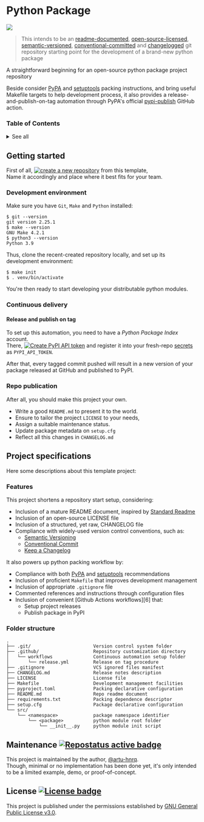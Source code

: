 # Python Package
[![][B5]][>8]
> This intends to be an [readme-documented][-0], [open-source-licensed][-1], [semantic-versioned][-2],
[conventional-committed][-3] and [changelogged][-4] git repository starting point
for the development of a brand-new python package

A straightforward beginning for an open-source python package project repository

[-0]: https://www.makeareadme.com/ "Make a README"
[-1]: https://choosealicense.com/licenses/ "Choose a License"
[-2]: https://semver.org/ "Semantic Versioning"
[-3]: https://www.conventionalcommits.org/en/v1.0.0/ "Conventional Commits"
[-4]: https://keepachangelog.com/en/1.0.0/ "Keep a Changelog"

[>1]: https://github.com/RichardLitt/standard-readme/blob/master/spec.md "Standard readme specification"
[>2]: https://www.repostatus.org "Repo maintenance status"
[>3]: https://choosealicense.com/licenses/gpl-3.0/ "GPL 3.0 license description"
[>4]: https://packaging.python.org/guides/distributing-packages-using-setuptools/ "PyPA packing instructions"
[>5]: https://setuptools.pypa.io/en/latest/userguide/index.html "Setuptools packing instructions"
[>6]: https://github.com/marketplace/actions/pypi-publish "PyPA publish-on-push github action"
[>7]: https://docs.github.com/en/free-pro-team@latest/actions/reference/encrypted-secrets "GitHub Docs: Secrets"
[>8]: https://test.pypi.org/project/python-package/ "PyPI package page"

[!1]: https://github.com/generic-tree/root/generate "Github repository's template generation URL"
[!2]: https://pypi.org/manage/account/token/ "PyPI API token creation URL"

[B1]: https://img.shields.io/static/v1?label=create%20a%20new%20repository&message=%20&style=social "Create new repository"
[B2]: https://www.repostatus.org/badges/latest/concept.svg "Repostatus active badge"
[B3]: https://img.shields.io/github/license/artu-hnrq/Django_GoogleAppEngine_Template?color=green "License badge"
[B4]: https://img.shields.io/static/v1?label=create%20an%20API%20token&message=%20&style=social "Create PyPI API token"
[B5]: https://img.shields.io/pypi/v/python-package


Beside consider [PyPA][>4] and [setuptools][>5] packing instructions,
and bring useful Makefile targets to help development process,
it also provides a release-and-publish-on-tag automation through
PyPA's official [pypi-publish][>6] GitHub action.


### Table of Contents
<details>
  <summary>See all</summary>

  * [Getting started](#getting-started)
    * [Development environment](#development-environment)
    * [Continuous delivery](#continuous-delivery)
    * [Repo publication](#repo-publication)
  * [Project specifications](#project-specifications)
    * [Features](#features)
    * [Folder structure](#folder-structure)
  * [Maintenance](#maintenance-)
  * [License](#license-)

</details>


## Getting started
First of all, [![create a new repository][B1]][!1] from this template, \
Name it accordingly and place where it best fits for your team.

### Development environment
Make sure you have `Git`, `Make` and `Python` installed:

```shell
$ git --version
git version 2.25.1
$ make --version
GNU Make 4.2.1
$ python3 --version
Python 3.9
```

Thus, clone the recent-created repository locally,
and set up its development environment:

```shell
$ make init
$ . venv/bin/activate
```

You're then ready to start developing your distributable python modules.

### Continuous delivery
#### Release and publish on tag
To set up this automation, you need to have a *Python Package Index* account. \
There, [![][B4]][!2] and register it into your fresh-repo [secrets][>7] as `PYPI_API_TOKEN`.

After that, every tagged commit pushed will result in a new version of your package
released at GitHub and published to PyPI.

### Repo publication
After all, you should make this project your own.
* Write a good `README.md` to present it to the world.
* Ensure to tailor the project `LICENSE` to your needs,
* Assign a suitable maintenance status.
* Update package metadata on `setup.cfg`
* Reflect all this changes in `CHANGELOG.md`


## Project specifications
Here some descriptions about this template project:

### Features
This project shortens a repository start setup, considering:
* Inclusion of a mature README document, inspired by [Standard Readme][>1]
* Inclusion of an open-source LICENSE file
* Inclusion of a structured, yet raw, CHANGELOG file
* Compliance with widely-used version control conventions, such as:
    * [Semantic Versioning][-2]
    * [Conventional Commit][-3]
    * [Keep a Changelog][-4]

It also powers up python packing workflow by:

* Compliance with both [PyPA][>4] and [setuptools][>5] recommendations
* Inclusion of proficient `Makefile` that improves development management
* Inclusion of appropriate `.gitignore` file
* Commented references and instructions through configuration files
* Inclusion of convenient [Github Actions workflows][6] that:
    * Setup project releases
    * Publish package in PyPI

### Folder structure
```
.
├── .git/                       Version control system folder
├── .github/                    Repository customization directory
│   └── workflows               Continuous automation setup folder
│       └── release.yml         Release on tag procedure
├── .gitignore                  VCS ignored files manifest
├── CHANGELOG.md                Release notes description
├── LICENSE                     License file
├── Makefile                    Development management facilities
├── pyproject.toml              Packing declarative configuration
├── README.md                   Repo readme document
├── requirements.txt            Packing dependence descriptor
├── setup.cfg                   Package declarative configuration
└── src/
    └── <namespace>             package namespace identifier
        └── <package>           python module root folder
            └── __init__.py     python module init script
```


## Maintenance [![][B2]][>2]
This project is maintained by the author, [@artu-hnrq](https://github.com/artu-hnrq). \
Though, minimal or no implementation has been done yet,
it's only intended to be a limited example, demo, or proof-of-concept.


## License [![][B3]][>3]
This project is published under the permissions established by [GNU General Public License v3.0][>3].
